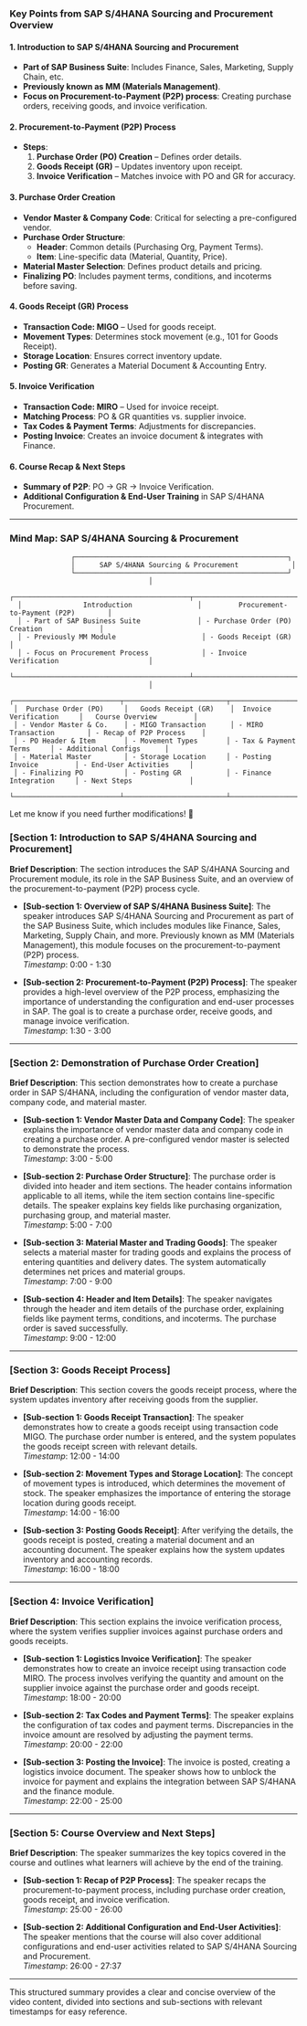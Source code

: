 ### Key Points from SAP S/4HANA Sourcing and Procurement Overview  

#### **1. Introduction to SAP S/4HANA Sourcing and Procurement**  
- **Part of SAP Business Suite**: Includes Finance, Sales, Marketing, Supply Chain, etc.  
- **Previously known as MM (Materials Management)**.  
- **Focus on Procurement-to-Payment (P2P) process**: Creating purchase orders, receiving goods, and invoice verification.  

#### **2. Procurement-to-Payment (P2P) Process**  
- **Steps**:  
  1. **Purchase Order (PO) Creation** – Defines order details.  
  2. **Goods Receipt (GR)** – Updates inventory upon receipt.  
  3. **Invoice Verification** – Matches invoice with PO and GR for accuracy.  

#### **3. Purchase Order Creation**  
- **Vendor Master & Company Code**: Critical for selecting a pre-configured vendor.  
- **Purchase Order Structure**:  
  - **Header**: Common details (Purchasing Org, Payment Terms).  
  - **Item**: Line-specific data (Material, Quantity, Price).  
- **Material Master Selection**: Defines product details and pricing.  
- **Finalizing PO**: Includes payment terms, conditions, and incoterms before saving.  

#### **4. Goods Receipt (GR) Process**  
- **Transaction Code: MIGO** – Used for goods receipt.  
- **Movement Types**: Determines stock movement (e.g., 101 for Goods Receipt).  
- **Storage Location**: Ensures correct inventory update.  
- **Posting GR**: Generates a Material Document & Accounting Entry.  

#### **5. Invoice Verification**  
- **Transaction Code: MIRO** – Used for invoice receipt.  
- **Matching Process**: PO & GR quantities vs. supplier invoice.  
- **Tax Codes & Payment Terms**: Adjustments for discrepancies.  
- **Posting Invoice**: Creates an invoice document & integrates with Finance.  

#### **6. Course Recap & Next Steps**  
- **Summary of P2P**: PO → GR → Invoice Verification.  
- **Additional Configuration & End-User Training** in SAP S/4HANA Procurement.  

---

### **Mind Map: SAP S/4HANA Sourcing & Procurement**  

```plaintext
               ┌────────────────────────────────────────────────────┐
               │      SAP S/4HANA Sourcing & Procurement             │
               └────────────────────────────────────────────────────┘
                                  │
  ┌───────────────────────────────────────────┬──────────────────────────────────────────────┐
  │               Introduction                │         Procurement-to-Payment (P2P)        │
  │ - Part of SAP Business Suite              │ - Purchase Order (PO) Creation              │
  │ - Previously MM Module                     │ - Goods Receipt (GR)                        │
  │ - Focus on Procurement Process             │ - Invoice Verification                      │
  └───────────────────────────────────────────┴──────────────────────────────────────────────┘
                                  │
 ┌──────────────────────────┬─────────────────────────┬───────────────────────────┬──────────────────────────┐
 │  Purchase Order (PO)     │   Goods Receipt (GR)    │  Invoice Verification     │   Course Overview         │
 │ - Vendor Master & Co.    │ - MIGO Transaction      │ - MIRO Transaction        │ - Recap of P2P Process    │
 │ - PO Header & Item       │ - Movement Types       │ - Tax & Payment Terms     │ - Additional Configs      │
 │ - Material Master        │ - Storage Location     │ - Posting Invoice         │ - End-User Activities     │
 │ - Finalizing PO          │ - Posting GR           │ - Finance Integration     │ - Next Steps              │
 └──────────────────────────┴─────────────────────────┴───────────────────────────┴──────────────────────────┘
```

Let me know if you need further modifications! 🚀

### [Section 1: Introduction to SAP S/4HANA Sourcing and Procurement]
**Brief Description**: The section introduces the SAP S/4HANA Sourcing and Procurement module, its role in the SAP Business Suite, and an overview of the procurement-to-payment (P2P) process cycle.

- **[Sub-section 1: Overview of SAP S/4HANA Business Suite]**: The speaker introduces SAP S/4HANA Sourcing and Procurement as part of the SAP Business Suite, which includes modules like Finance, Sales, Marketing, Supply Chain, and more. Previously known as MM (Materials Management), this module focuses on the procurement-to-payment (P2P) process.  
  *Timestamp*: 0:00 - 1:30

- **[Sub-section 2: Procurement-to-Payment (P2P) Process]**: The speaker provides a high-level overview of the P2P process, emphasizing the importance of understanding the configuration and end-user processes in SAP. The goal is to create a purchase order, receive goods, and manage invoice verification.  
  *Timestamp*: 1:30 - 3:00

---

### [Section 2: Demonstration of Purchase Order Creation]
**Brief Description**: This section demonstrates how to create a purchase order in SAP S/4HANA, including the configuration of vendor master data, company code, and material master.

- **[Sub-section 1: Vendor Master Data and Company Code]**: The speaker explains the importance of vendor master data and company code in creating a purchase order. A pre-configured vendor master is selected to demonstrate the process.  
  *Timestamp*: 3:00 - 5:00

- **[Sub-section 2: Purchase Order Structure]**: The purchase order is divided into header and item sections. The header contains information applicable to all items, while the item section contains line-specific details. The speaker explains key fields like purchasing organization, purchasing group, and material master.  
  *Timestamp*: 5:00 - 7:00

- **[Sub-section 3: Material Master and Trading Goods]**: The speaker selects a material master for trading goods and explains the process of entering quantities and delivery dates. The system automatically determines net prices and material groups.  
  *Timestamp*: 7:00 - 9:00

- **[Sub-section 4: Header and Item Details]**: The speaker navigates through the header and item details of the purchase order, explaining fields like payment terms, conditions, and incoterms. The purchase order is saved successfully.  
  *Timestamp*: 9:00 - 12:00

---

### [Section 3: Goods Receipt Process]
**Brief Description**: This section covers the goods receipt process, where the system updates inventory after receiving goods from the supplier.

- **[Sub-section 1: Goods Receipt Transaction]**: The speaker demonstrates how to create a goods receipt using transaction code MIGO. The purchase order number is entered, and the system populates the goods receipt screen with relevant details.  
  *Timestamp*: 12:00 - 14:00

- **[Sub-section 2: Movement Types and Storage Location]**: The concept of movement types is introduced, which determines the movement of stock. The speaker emphasizes the importance of entering the storage location during goods receipt.  
  *Timestamp*: 14:00 - 16:00

- **[Sub-section 3: Posting Goods Receipt]**: After verifying the details, the goods receipt is posted, creating a material document and an accounting document. The speaker explains how the system updates inventory and accounting records.  
  *Timestamp*: 16:00 - 18:00

---

### [Section 4: Invoice Verification]
**Brief Description**: This section explains the invoice verification process, where the system verifies supplier invoices against purchase orders and goods receipts.

- **[Sub-section 1: Logistics Invoice Verification]**: The speaker demonstrates how to create an invoice receipt using transaction code MIRO. The process involves verifying the quantity and amount on the supplier invoice against the purchase order and goods receipt.  
  *Timestamp*: 18:00 - 20:00

- **[Sub-section 2: Tax Codes and Payment Terms]**: The speaker explains the configuration of tax codes and payment terms. Discrepancies in the invoice amount are resolved by adjusting the payment terms.  
  *Timestamp*: 20:00 - 22:00

- **[Sub-section 3: Posting the Invoice]**: The invoice is posted, creating a logistics invoice document. The speaker shows how to unblock the invoice for payment and explains the integration between SAP S/4HANA and the finance module.  
  *Timestamp*: 22:00 - 25:00

---

### [Section 5: Course Overview and Next Steps]
**Brief Description**: The speaker summarizes the key topics covered in the course and outlines what learners will achieve by the end of the training.

- **[Sub-section 1: Recap of P2P Process]**: The speaker recaps the procurement-to-payment process, including purchase order creation, goods receipt, and invoice verification.  
  *Timestamp*: 25:00 - 26:00

- **[Sub-section 2: Additional Configuration and End-User Activities]**: The speaker mentions that the course will also cover additional configurations and end-user activities related to SAP S/4HANA Sourcing and Procurement.  
  *Timestamp*: 26:00 - 27:37

---

This structured summary provides a clear and concise overview of the video content, divided into sections and sub-sections with relevant timestamps for easy reference.